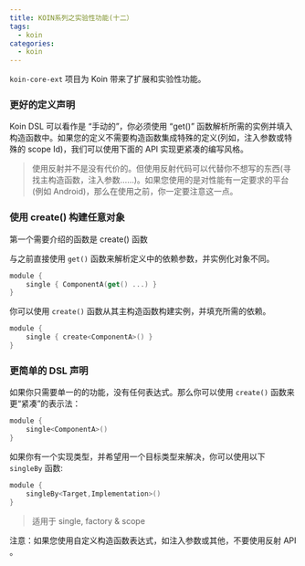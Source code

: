 ```yaml
---
title: KOIN系列之实验性功能(十二）
tags:
  - koin
categories:
  - koin
---
```


`koin-core-ext` 项目为 Koin 带来了扩展和实验性功能。

### 更好的定义声明

Koin DSL 可以看作是 “手动的”，你必须使用 “get()” 函数解析所需的实例并填入构造函数中。如果您的定义不需要构造函数集成特殊的定义(列如，注入参数或特殊的 scope Id)，我们可以使用下面的 API 实现更紧凑的编写风格。

>使用反射并不是没有代价的。但使用反射代码可以代替你不想写的东西(寻找主构造函数，注入参数……)。如果您使用的是对性能有一定要求的平台(例如 Android)，那么在使用之前，你一定要注意这一点。

### 使用 create() 构建任意对象

第一个需要介绍的函数是 create() 函数

与之前直接使用 `get()` 函数来解析定义中的依赖参数，并实例化对象不同。

```kotlin
module {
    single { ComponentA(get() ...) }
}
```

你可以使用 `create()` 函数从其主构造函数构建实例，并填充所需的依赖。

```kotlin
module {
    single { create<ComponentA>() }
}
```

### 更简单的 DSL 声明

如果你只需要单一的的功能，没有任何表达式。那么你可以使用 `create()` 函数来更“紧凑”的表示法：

```kotlin
module {
    single<ComponentA>()
}
```

如果你有一个实现类型，并希望用一个目标类型来解决，你可以使用以下 `singleBy` 函数:

```kotlin
module {
    singleBy<Target,Implementation>()
}
```

>适用于 single, factory & scope

注意：如果您使用自定义构造函数表达式，如注入参数或其他，不要使用反射 API 。
